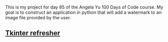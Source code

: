 This is my project for day 85 of the Angela Yu 100 Days of Code course. My goal
is to construct an application in python that will add a watermark to an image
file provided by the user.

## [Tkinter refresher](https://tkdocs.com/tutorial/index.html)
